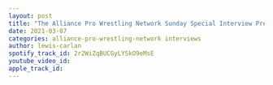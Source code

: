 ```yaml
---
layout: post
title: "The Alliance Pro Wrestling Network Sunday Special Interview Presents Brayden Lee"
date: 2021-03-07
categories: alliance-pro-wrestling-network interviews
author: lewis-carlan
spotify_track_id: 2r2WiZqBUCGyLYSkO9eMsE
youtube_video_id: 
apple_track_id: 
---
```

